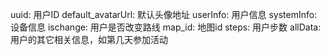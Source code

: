 uuid: 用户ID
default_avatarUrl: 默认头像地址
userInfo: 用户信息
systemInfo: 设备信息
ischange: 用户是否改变路线
map_id: 地图id
steps: 用户步数
allData: 用户的其它相关信息，如第几天参加活动